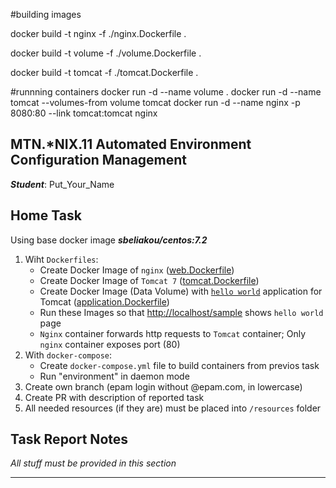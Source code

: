 
#building images

docker build -t nginx -f ./nginx.Dockerfile .

docker build -t volume -f ./volume.Dockerfile .

docker build -t tomcat -f ./tomcat.Dockerfile .

#runnning containers
docker run -d --name volume .
docker run -d --name tomcat --volumes-from volume tomcat
docker run -d --name nginx -p 8080:80 --link tomcat:tomcat nginx




MTN.*NIX.11 Automated Environment Configuration Management
---

***Student***: Put_Your_Name

Home Task
---

Using base docker image ***sbeliakou/centos:7.2***

1. Wiht ```Dockerfiles```:
    - Create Docker Image of ```nginx``` ([web.Dockerfile](/web.Dockerfile))
    - Create Docker Image of ```Tomcat 7``` ([tomcat.Dockerfile](/tomcat.Dockerfile))
    - Create Docker Image (Data Volume) with [```hello world```](https://tomcat.apache.org/tomcat-7.0-doc/appdev/sample/sample.war) application for Tomcat ([application.Dockerfile](application.Dockerfile))
    - Run these Images so that [http://localhost/sample](http://localhost/sample) shows ```hello world``` page
    - ```Nginx``` container forwards http requests to ```Tomcat``` container; Only ```nginx``` container exposes port (80)
2. With ```docker-compose```:
    - Create ```docker-compose.yml``` file to build containers from previos task
    - Run "environment" in daemon mode
3. Create own branch (epam login without @epam.com, in lowercase)
4. Create PR with description of reported task
6. All needed resources (if they are) must be placed into ```/resources``` folder

Task Report Notes
---
*All stuff must be provided in this section*
********************************************
